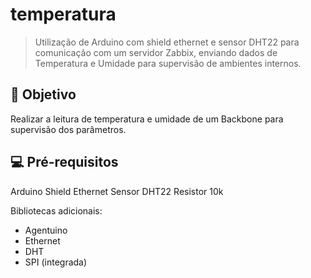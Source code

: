# temperatura
> Utilização de Arduino com shield ethernet e sensor DHT22 para comunicação com um servidor Zabbix, enviando dados de Temperatura e Umidade para supervisão de ambientes internos.


## 🏁 Objetivo
Realizar a leitura de temperatura e umidade de um Backbone para supervisão dos parâmetros.


## 💻 Pré-requisitos
Arduino 
Shield Ethernet
Sensor DHT22
Resistor 10k

Bibliotecas adicionais:
* Agentuino
* Ethernet
* DHT
* SPI (integrada)

